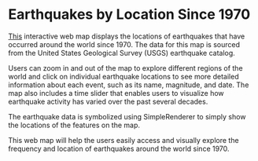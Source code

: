# **Earthquakes by Location Since 1970**

[This](https://csusb.maps.arcgis.com/home/item.html?id=d03336a264cb4854ab9ee14aa8304eef) interactive web map displays the locations of earthquakes that have occurred around the world since 1970. The data for this map is sourced from the United States Geological Survey (USGS) earthquake catalog. <br>

Users can zoom in and out of the map to explore different regions of the world and click on individual earthquake locations to see more detailed information about each event, such as its name, magnitude, and date. The map also includes a time slider that enables users to visualize how earthquake activity has varied over the past several decades. <br>

The earthquake data is symbolized using SimpleRenderer to simply show the locations of the features on the map. <br>

This web map will help the users easily access and visually explore the frequency and location of earthquakes around the world since 1970.
